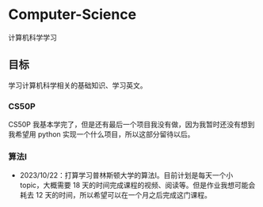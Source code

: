 # Computer-Science
计算机科学学习

## 目标
学习计算机科学相关的基础知识、学习英文。


### CS50P
CS50P 我基本学完了，但是还有最后一个项目我没有做，因为我暂时还没有想到我希望用 python 实现一个什么项目，所以这部分留待以后。

### 算法I
- 2023/10/22：打算学习普林斯顿大学的算法I。目前计划是每天一个小 topic，大概需要 18 天的时间完成课程的视频、阅读等。但是作业我想可能会耗去 12 天的时间，所以希望可以在一个月之后完成这门课程。


